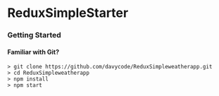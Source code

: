 # ReduxSimpleStarter


### Getting Started

#### Familiar with Git?

```
> git clone https://github.com/davycode/ReduxSimpleweatherapp.git
> cd ReduxSimpleweatherapp
> npm install
> npm start
```
